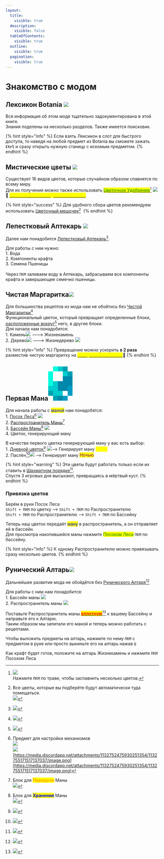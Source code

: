 ```yaml
---
layout:
  title:
    visible: true
  description:
    visible: false
  tableOfContents:
    visible: true
  outline:
    visible: true
  pagination:
    visible: true
---
```


# Знакомство с модом

## Лексикон Botania ![](https://media.discordapp.net/attachments/1132752657367449731/1132756836530012190/dc6274398284d72f.png)

Вся информация об этом моде тщательно задокументирована в этой книге. \
Знания поделены на несколько разделов. Также имеется поисковик.

{% hint style="info" %}
Если взять Лексикон в слот для быстрого доступа, то наведя на любой предмет из Botania вы сможете зажать **`Ctrl`** и сразу открыть нужную станицу с искомым предметом.
{% endhint %}

## Мистические цветы ![](https://cdn.discordapp.com/attachments/1125896171848732772/1126284817307271218/Mystical\_Flower.gif)

Существует 16 видов цветов, которые случайном образом спавнятся по всему миру.\
Для их получения можно также использовать [<mark style="color:green;">Цветочное Удобрение</mark>](#user-content-fn-1)[^1] ![](https://media.discordapp.net/attachments/1132752657367449731/1132758408974581820/6b59971d3e1ec6fc.png) \
:pushpin: [<mark style="color:yellow;">**`Способ бесконечной добычи лепестков`**</mark>](../interesno-znat/botania.md#beskonechnaya-dobycha-lepestkov)&#x20;

{% hint style="success" %}
Для удобного сбора цветов рекомендуем использовать [Цветочный мешочек](#user-content-fn-2)[^2] <img src="https://media.discordapp.net/attachments/1132752657367449731/1132758486263017612/64839bcf4047f195.png" alt="" data-size="original">
{% endhint %}

## Лепестковый Аптекарь ![](https://media.discordapp.net/attachments/1132756596280262778/1132756793710346240/44e4eb129800d6f3.png)

Далее нам понадобится [Лепестковый Аптекарь](#user-content-fn-3)[^3].

Для работы с ним нужно:\
1\. Вода <img src="https://media.discordapp.net/attachments/1132757208694796420/1132757459002470501/Grid_Water_Bucket_Minecraft.png" alt="" data-size="line">\
2\. Компоненты крафта<img src="https://media.discordapp.net/attachments/1132752657367449731/1132754218634203228/petal.png" alt="" data-size="line">\
3\. Семена Пшеницы<img src="https://media.discordapp.net/attachments/1132757208694796420/1132757445358407781/Item_Seeds.png" alt="" data-size="line">\
\
Через `ПКМ` заливаем воду в Аптекарь, забрасываем все компоненты крафта и завершающее семечко пшеницы.

## Чистая Маргаритка![](https://media.discordapp.net/attachments/1132752267045511329/1132757865879322705/3feae18b6bd62f93.png)

Для большинства рецептов из мода нам не обойтись без [Чистой Маргаритки](#user-content-fn-4)[^4]\
Функциональный цветок, который превращает определенные блоки, [расположенные вокруг](#user-content-fn-5)[^5] него, в другие блоки.\
Для начала нам понадобится:\
1\. Камень![](https://media.discordapp.net/attachments/1132757183579308114/1132757501423665262/Grid\_Stone.png) ---> Жизнекамень<img src="https://media.discordapp.net/attachments/1132756596280262778/1132758133312327710/7e9b795737efe81a.png" alt="" data-size="original"> \
2\. Дерево![](https://media.discordapp.net/attachments/1132757183579308114/1132757490807885906/Grid\_Oak\_Wood.png) ---> Жизнедерево ![](https://media.discordapp.net/attachments/1132756596280262778/1132758151381389373/ac0b8a3829ee2320.png)

{% hint style="info" %}
Превращение можно ускорить **в 2 раза** разместив чистую маргаритку на [<mark style="color:yellow;">**Зачарованной Почве**</mark>](../interesno-znat/botania.md#zacharovannaya-pochva):pushpin:
{% endhint %}

## Первая Мана<img src="../.gitbook/assets/Mana.png" alt="" data-size="line">

Для начала работы с <mark style="color:blue;">маной</mark> нам понадобятся:\
1\. [Посох Леса](#user-content-fn-6)[^6] ![](https://cdn.discordapp.com/attachments/1132752515776135289/1132761510423298158/Posoh\_Lesa.gif)\
2\. [Распространитель Маны](#user-content-fn-7)[^7] <img src="https://media.discordapp.net/attachments/1132756596280262778/1132763907744858182/592256fa986ca7ed.png" alt="" data-size="original">\
3\. [Бассейн Маны](#user-content-fn-8)[^8] ![](https://media.discordapp.net/attachments/1132756596280262778/1132764294849773701/4c53cc01f5e93ffe.png)\
4\. Цветок, генерирующий ману

В качестве первого цветка генерирующий ману у вас есть выбор:\
1\. [Дневной цветок](#user-content-fn-9)[^9] ![](https://media.discordapp.net/attachments/1132752267045511329/1132764426009845800/44ef96684b405138.png)--> Генерирует ману <mark style="color:yellow;">Днём</mark>\
2\. Паслён[^10]![](https://ftbwiki.org/images/b/be/Grid\_Nightshade.png) --> Генерирует ману <mark style="color:purple;">Ночью</mark>&#x20;

{% hint style="warning" %}
Эти цветы будут работать только если их ставить в [Шахматном порядке](#user-content-fn-11)[^11].\
Спустя 3 игровых дня высыхают, превращаясь в мёртвый куст.
{% endhint %}

### Привязка цветов

Берём в руки Посох Леса <img src="https://cdn.discordapp.com/attachments/1132752515776135289/1132761510423298158/Posoh_Lesa.gif" alt="" data-size="line">\
`Shift + ПКМ` по цветку --> `Shift + ПКМ` по Распространителю\
`Shift + ПКМ` по Распространителю --> `Shift + ПКМ` по Бассейну

Теперь наш цветок передаёт <mark style="color:blue;">ману</mark> в распространитель, а он отправляет её в бассейн.\
Для просмотра накопившейся маны нажмите <mark style="color:green;">Посохом Леса</mark> `ПКМ` по бассейну.

{% hint style="info" %}
К одному Распространителю можно привязывать сразу несколько цветов.
{% endhint %}

## Рунический Алтарь![](https://ftbwiki.org/images/a/ad/Grid\_Runic\_Altar.png)

Дальнейшее развития мода не обойдётся без [Рунического Алтаря](#user-content-fn-12)[^12]

Для работы с ним нам понадобится:\
1\. Бассейн маны ![](https://ftbwiki.org/images/0/07/Grid\_Mana\_Pool.png)\
2\. Распространитель маны ![](https://ftbwiki.org/images/8/84/Grid\_Mana\_Spreader.png)

Поставьте Распространитель маны [<mark style="color:red;">**вплотную**</mark>](#user-content-fn-13)[^13] к вашему Бассейну и направьте его к Алтарю.\
Таким образом мы запитали его маной и теперь можно работать с рецептами.

Чтобы выложить предметы на алтарь, нажмите по нему `ПКМ` с предметом в руке или просто выкиньте его на алтарь нажав `Q`&#x20;

Как крафт будет готов, положите на алтарь Жизнекамень и нажмите `ПКМ` Посохом Леса

[^1]: ![](https://media.discordapp.net/attachments/1132752475930251354/1132754152322244710/Screenshot\_1.png)\
    Нажмите `ПКМ` по траве, чтобы заспавнить несколько цветов.

[^2]: Все цветы, которые вы подберёте будут автоматически туда помещаться.\
    ![](https://media.discordapp.net/attachments/1132752475930251354/1132755246318366750/image.png)

[^3]: ![](https://media.discordapp.net/attachments/1132752475930251354/1132754306030915674/Screenshot\_2.png)

[^4]: ![](https://media.discordapp.net/attachments/1125896171848732772/1126524413668495461/Screenshot\_3.png)

[^5]: ![](https://media.discordapp.net/attachments/1125896171848732772/1126552620828459008/-2.png)

[^6]: Предмет для настройки механизмов \
    ![](https://media.discordapp.net/attachments/1132752475930251354/1132755154962239568/image.png)\
    ![](https://media.discordapp.net/attachments/1132752475930251354/1132755171517137037/image.png)[https://media.discordapp.net/attachments/1132752475930251354/1132755171517137037/image.png](https://media.discordapp.net/attachments/1132752475930251354/1132755171517137037/image.png)

[^7]: Блок для <mark style="color:orange;">**Передачи**</mark> Маны\
    ![](https://media.discordapp.net/attachments/1132752475930251354/1132755103355510834/image.png)

[^8]: Блок для <mark style="color:blue;">**Хранения**</mark> Маны\
    ![](https://media.discordapp.net/attachments/1132752475930251354/1132755142039576608/image.png)

[^9]: ![](https://media.discordapp.net/attachments/1132752475930251354/1132755190139863141/image.png)

[^10]: ![](https://media.discordapp.net/attachments/1132752475930251354/1132755207667851374/image.png)

[^11]: ![](https://media.discordapp.net/attachments/1125896171848732772/1126902616341880832/-1.png)

[^12]: ![](https://media.discordapp.net/attachments/1125896171848732772/1128643606782148668/image.png)

[^13]: ![](https://media.discordapp.net/attachments/1125896171848732772/1128647790185164841/-1.png)
